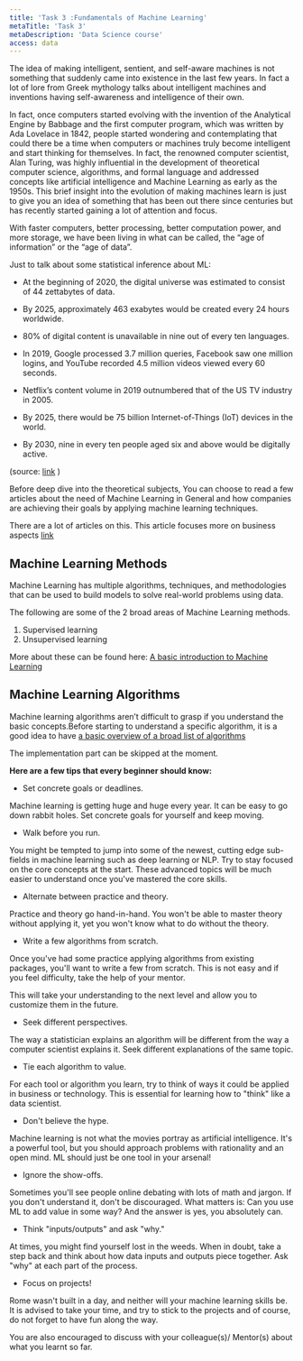 ```yaml
---
title: 'Task 3 :Fundamentals of Machine Learning'
metaTitle: 'Task 3'
metaDescription: 'Data Science course'
access: data
---
```


The idea of making intelligent, sentient, and self-aware machines is not something that suddenly came into existence in the last few years. In fact a lot of lore from Greek mythology talks about intelligent machines and inventions having self-awareness and intelligence of their own.

In fact, once computers started evolving with the invention of the Analytical Engine by Babbage and the first computer program, which was written by Ada Lovelace in 1842, people started wondering and contemplating that could there be a time when computers or machines truly become intelligent and start thinking for themselves. In fact, the renowned computer scientist, Alan Turing, was highly influential in the development of theoretical computer science, algorithms, and formal language and addressed concepts like artificial intelligence and Machine Learning as early as the 1950s. This brief insight into the evolution of making machines learn is just to give you an idea of something that has been out there since centuries but has recently started gaining a lot of attention and focus.

With faster computers, better processing, better computation power, and more storage, we have been living in what can be called, the “age of information” or the “age of data”.

Just to talk about some statistical inference about ML:

* At the beginning of 2020, the digital universe was estimated to consist of 44 zettabytes of data.

* By 2025, approximately 463 exabytes would be created every 24 hours worldwide.

* 80% of digital content is unavailable in nine out of every ten languages.

* In 2019, Google processed 3.7 million queries, Facebook saw one million logins, and YouTube recorded 4.5 million videos viewed every 60 seconds.

* Netflix’s content volume in 2019 outnumbered that of the US TV industry in 2005.

* By 2025, there would be 75 billion Internet-of-Things (IoT) devices in the world.

* By 2030, nine in every ten people aged six and above would be digitally active.

(source: [link](https://seedscientific.com/how-much-data-is-created-every-day/) )

Before deep dive into the theoretical subjects, You can choose to read a few articles about the need of Machine Learning in General and how companies are achieving their goals by applying machine learning techniques.

There are a lot of articles on this.
This article focuses more on business aspects [link](https://www.flatworldsolutions.com/IT-services/articles/how-machine-learning-can-help-your-business.php#:~:text=Companies%20have%20access%20to%20huge,their%20browsing%20and%20purchase%20histories.)

## Machine Learning Methods

Machine Learning has multiple algorithms, techniques, and methodologies that can be used to build models to solve real-world problems using data.

The following are some of the 2 broad areas of Machine Learning methods.

1. Supervised learning
2. Unsupervised learning

More about these can be found here:
[A basic introduction to Machine Learning](https://jakevdp.github.io/PythonDataScienceHandbook/05.01-what-is-machine-learning.html)


## Machine Learning Algorithms

Machine learning algorithms aren’t difficult to grasp if you understand the basic concepts.Before starting to understand a specific algorithm, it is a good idea to have [a basic overview of a broad list of algorithms](https://www.analyticsvidhya.com/blog/2017/09/common-machine-learning-algorithms/)

The implementation part can be skipped at the moment.

**Here are a few tips that every beginner should know:**

- Set concrete goals or deadlines.

Machine learning is getting huge and huge every year. It can be easy to go down rabbit holes. Set concrete goals for yourself and keep moving.

- Walk before you run.

You might be tempted to jump into some of the newest, cutting edge sub-fields in machine learning such as deep learning or NLP. Try to stay focused on the core concepts at the start. These advanced topics will be much easier to understand once you've mastered the core skills.

- Alternate between practice and theory.

Practice and theory go hand-in-hand. You won't be able to master theory without applying it, yet you won't know what to do without the theory.

- Write a few algorithms from scratch.

Once you've had some practice applying algorithms from existing packages, you'll want to write a few from scratch. This is not easy and if you feel difficulty, take the help of your mentor. 

This will take your understanding to the next level and allow you to customize them in the future.

- Seek different perspectives.

The way a statistician explains an algorithm will be different from the way a computer scientist explains it. Seek different explanations of the same topic.

- Tie each algorithm to value.

For each tool or algorithm you learn, try to think of ways it could be applied in business or technology. This is essential for learning how to "think" like a data scientist.

- Don't believe the hype.

Machine learning is not what the movies portray as artificial intelligence. It's a powerful tool, but you should approach problems with rationality and an open mind. ML should just be one tool in your arsenal!

- Ignore the show-offs.

Sometimes you'll see people online debating with lots of math and jargon. If you don't understand it, don't be discouraged. What matters is: Can you use ML to add value in some way? And the answer is yes, you absolutely can.

- Think "inputs/outputs" and ask "why."

At times, you might find yourself lost in the weeds. When in doubt, take a step back and think about how data inputs and outputs piece together. Ask "why" at each part of the process.

- Focus on projects!

Rome wasn't built in a day, and neither will your machine learning skills be. It is advised to take your time, and try to stick to the projects and of course, do not forget to have fun along the way.

You are also encouraged to discuss with your colleague(s)/ Mentor(s) about what you learnt so far.
